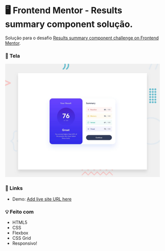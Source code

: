 # 🖥️ Frontend Mentor - Results summary component solução.

Solução para o desafio [Results summary component challenge on Frontend Mentor](https://www.frontendmentor.io/challenges/results-summary-component-CE_K6s0maV).

### 🎨 Tela

![Screenshot do resultado](./design/desktop-preview.jpg)

### 🔗 Links

- Demo: [Add live site URL here](https://your-live-site-url.com)

### 💡 Feito com

- HTML5
- CSS
- Flexbox
- CSS Grid
- Responsivo!
